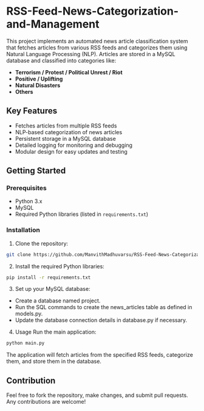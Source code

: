 # RSS-Feed-News-Categorization-and-Management
This project implements an automated news article classification system that fetches articles from various RSS feeds and categorizes them using Natural Language Processing (NLP). Articles are stored in a MySQL database and classified into categories like:

- **Terrorism / Protest / Political Unrest / Riot**
- **Positive / Uplifting**
- **Natural Disasters**
- **Others**

## Key Features

- Fetches articles from multiple RSS feeds
- NLP-based categorization of news articles
- Persistent storage in a MySQL database
- Detailed logging for monitoring and debugging
- Modular design for easy updates and testing

## Getting Started

### Prerequisites

- Python 3.x
- MySQL
- Required Python libraries (listed in `requirements.txt`)

### Installation

1. Clone the repository:
```bash
git clone https://github.com/ManvithMadhuvarsu/RSS-Feed-News-Categorization-and-Management-.git

```

2. Install the required Python libraries:

```bash
pip install -r requirements.txt
```

3. Set up your MySQL database:

- Create a database named project.
- Run the SQL commands to create the news_articles table as defined in models.py.
- Update the database connection details in database.py if necessary.

4. Usage
Run the main application:

```bash
python main.py
```

The application will fetch articles from the specified RSS feeds, categorize them, and store them in the database.

## Contribution
Feel free to fork the repository, make changes, and submit pull requests. Any contributions are welcome!
